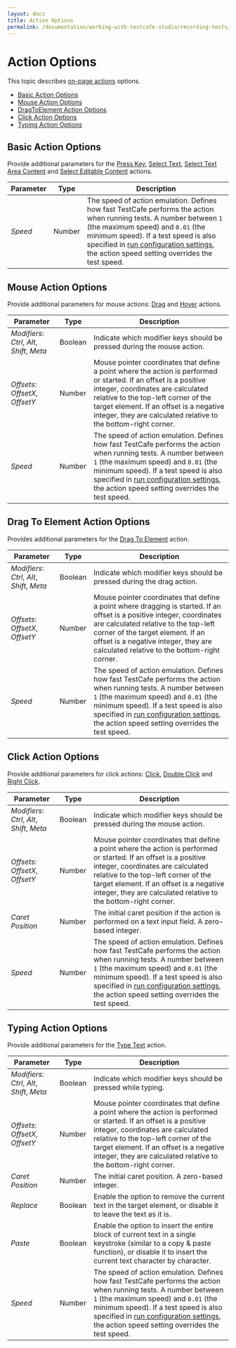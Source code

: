 ```yaml
---
layout: docs
title: Action Options
permalink: /documentation/working-with-testcafe-studio/recording-tests/test-actions/on-page-actions/action-options.html
---
```

# Action Options

This topic describes [on-page actions](README.md) options.

* [Basic Action Options](#basic-action-options)
* [Mouse Action Options](#mouse-action-options)
* [DragToElement Action Options](#dragtoelement-action-options)
* [Click Action Options](#click-action-options)
* [Typing Action Options](#typing-action-options)

## Basic Action Options

Provide additional parameters for the [Press Key](README.md#press-key),
[Select Text](README.md#select-text), [Select Text Area Content](README.md#select-textarea-content) and
[Select Editable Content](README.md#select-editable-content) actions.

Parameter | Type   | Description
--------- | ------ | -----------------------------------------------------------------------------------
*Speed*   | Number | The speed of action emulation. Defines how fast TestCafe performs the action when running tests. A number between `1` (the maximum speed) and `0.01` (the minimum speed). If a test speed is also specified in [run configuration settings](../../../user-interface/run-configurations-dialog.md), the action speed setting overrides the test speed.

## Mouse Action Options

Provide additional parameters for mouse actions: [Drag](README.md#drag) and [Hover](README.md#hover) actions.

Parameter                      | Type    | Description
------------------------------ | ------- |-----------------------------------------------------------------------------------------------------------------------
*Modifiers*: *Ctrl*, *Alt*, *Shift*, *Meta* | Boolean | Indicate which modifier keys should be pressed during the mouse action.
*Offsets*: *OffsetX*, *OffsetY*           | Number  | Mouse pointer coordinates that define a point where the action is performed or started. If an offset is a positive integer, coordinates are calculated relative to the top-left corner of the target element. If an offset is a negative integer, they are calculated relative to the bottom-right corner.
*Speed*   | Number | The speed of action emulation. Defines how fast TestCafe performs the action when running tests. A number between `1` (the maximum speed) and `0.01` (the minimum speed). If a test speed is also specified in [run configuration settings](../../../user-interface/run-configurations-dialog.md), the action speed setting overrides the test speed.

## Drag To Element Action Options

Provides additional parameters for the [Drag To Element](README.md#drag-to-element) action.

Parameter                      | Type    | Description
------------------------------ | ------- | --------------------------------------------------------------------------------------------------------------------------------
*Modifiers*: *Ctrl*, *Alt*, *Shift*, *Meta* | Boolean | Indicate which modifier keys should be pressed during the drag action.
*Offsets*: *OffsetX*, *OffsetY*        | Number  | Mouse pointer coordinates that define a point where dragging is started. If an offset is a positive integer, coordinates are calculated relative to the top-left corner of the target element. If an offset is a negative integer, they are calculated relative to the bottom-right corner.
*Speed*   | Number | The speed of action emulation. Defines how fast TestCafe performs the action when running tests. A number between `1` (the maximum speed) and `0.01` (the minimum speed). If a test speed is also specified in [run configuration settings](../../../user-interface/run-configurations-dialog.md), the action speed setting overrides the test speed.

## Click Action Options

Provide additional parameters for click actions: [Click](README.md#click), [Double Click](README.md#double-click) and [Right Click](README.md#right-click).

Parameter                      | Type    | Description
------------------------------ | ------- | -------------------------------------------------------------------------------------------------------------
*Modifiers*: *Ctrl*, *Alt*, *Shift*, *Meta* | Boolean | Indicate which modifier keys should be pressed during the mouse action.
*Offsets*: *OffsetX*, *OffsetY*           | Number  | Mouse pointer coordinates that define a point where the action is performed or started. If an offset is a positive integer, coordinates are calculated relative to the top-left corner of the target element. If an offset is a negative integer, they are calculated relative to the bottom-right corner.
*Caret Position*                     | Number  | The initial caret position if the action is performed on a text input field. A zero-based integer.
*Speed*   | Number | The speed of action emulation. Defines how fast TestCafe performs the action when running tests. A number between `1` (the maximum speed) and `0.01` (the minimum speed). If a test speed is also specified in [run configuration settings](../../../user-interface/run-configurations-dialog.md), the action speed setting overrides the test speed.

## Typing Action Options

Provide additional parameters for the [Type Text](README.md#type-text) action.

Parameter                      | Type    | Description
------------------------------ | ------- | --------------------------------------------------------------------------------------------------------------------------
*Modifiers*: *Ctrl*, *Alt*, *Shift*, *Meta* | Boolean | Indicate which modifier keys should be pressed while typing.
*Offsets*: *OffsetX*, *OffsetY*           | Number  | Mouse pointer coordinates that define a point where the action is performed or started. If an offset is a positive integer, coordinates are calculated relative to the top-left corner of the target element. If an offset is a negative integer, they are calculated relative to the bottom-right corner.
*Caret Position*                     | Number  | The initial caret position. A zero-based integer.
*Replace*                      | Boolean | Enable the option to remove the current text in the target element, or disable it to leave the text as it is.
*Paste*                        | Boolean | Enable the option to insert the entire block of current text in a single keystroke (similar to a copy & paste function), or disable it to insert the current text character by character.
*Speed*   | Number | The speed of action emulation. Defines how fast TestCafe performs the action when running tests. A number between `1` (the maximum speed) and `0.01` (the minimum speed). If a test speed is also specified in [run configuration settings](../../../user-interface/run-configurations-dialog.md), the action speed setting overrides the test speed.